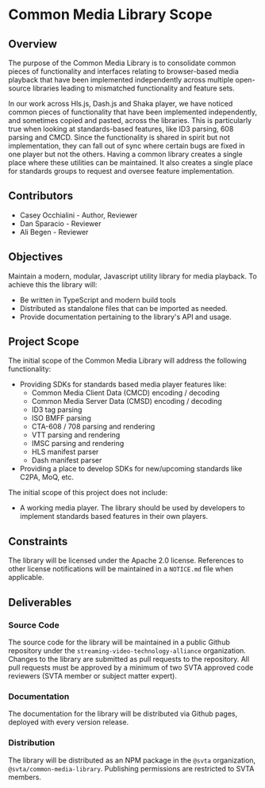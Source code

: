 # Common Media Library Scope

## Overview

The purpose of the Common Media Library is to consolidate common pieces of functionality and interfaces relating to browser-based media playback that have been implemented independently across multiple open-source libraries leading to mismatched functionality and feature sets.

In our work across Hls.js, Dash.js and Shaka player, we have noticed common pieces of functionality that have been implemented independently, and sometimes copied and pasted, across the libraries. This is particularly true when looking at standards-based features, like ID3 parsing, 608 parsing and CMCD. Since the functionality is shared in spirit but not implementation, they can fall out of sync where certain bugs are fixed in one player but not the others. Having a common library creates a single place where these utilities can be maintained. It also creates a single place for standards groups to request and oversee feature implementation.


## Contributors

- Casey Occhialini - Author, Reviewer
- Dan Sparacio - Reviewer
- Ali Begen - Reviewer


## Objectives

Maintain a modern, modular, Javascript utility library for media playback. To achieve this the library will:
- Be written in TypeScript and modern build tools
- Distributed as standalone files that can be imported as needed.
- Provide documentation pertaining to the library's API and usage.


## Project Scope

The initial scope of the Common Media Library will address the following functionality:
- Providing SDKs for standards based media player features like:
  - Common Media Client Data (CMCD) encoding / decoding
  - Common Media Server Data (CMSD) encoding / decoding
  - ID3 tag parsing 
  - ISO BMFF parsing
  - CTA-608 / 708 parsing and rendering
  - VTT parsing and rendering
  - IMSC parsing and rendering
  - HLS manifest parser 
  - Dash manifest parser
- Providing a place to develop SDKs for new/upcoming standards like C2PA, MoQ, etc.

The initial scope of this project does not include:
- A working media player. The library should be used by developers to implement standards based features in their own players.


## Constraints

The library will be licensed under the Apache 2.0 license. References to other license notifications will be maintained in a `NOTICE.md` file when applicable.


## Deliverables

### Source Code

The source code for the library will be maintained in a public Github repository under the `streaming-video-technology-alliance` organization. Changes to the library are submitted as pull requests to the repository. All pull requests must be approved by a minimum of two SVTA approved code reviewers (SVTA member or subject matter expert).


### Documentation

The documentation for the library will be distributed via Github pages, deployed with every version release.


### Distribution

The library will be distributed as an NPM package in the `@svta` organization, `@svta/common-media-library`. Publishing permissions are restricted to SVTA members.
